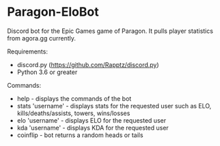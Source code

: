 # Paragon-EloBot
Discord bot for the Epic Games game of Paragon. It pulls player statistics from agora.gg currently.

Requirements:
- discord.py (https://github.com/Rapptz/discord.py)
- Python 3.6 or greater

Commands:

- help - displays the commands of the bot
- stats 'username' - displays stats for the requested user such as ELO, kills/deaths/assists, towers, wins/losses
- elo 'username' - displays ELO for the requested user
- kda 'username' - displays KDA for the requested user
- coinflip - bot returns a random heads or tails

